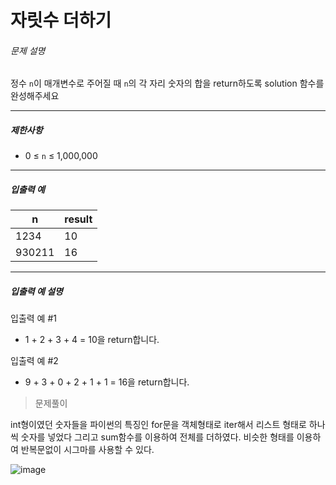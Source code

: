 # 자릿수 더하기



###### 문제 설명

정수 `n`이 매개변수로 주어질 때 `n`의 각 자리 숫자의 합을 return하도록 solution 함수를 완성해주세요

---

##### 제한사항

- 0 ≤ `n` ≤ 1,000,000

---

##### 입출력 예

| n      | result |
| ------ | ------ |
| 1234   | 10     |
| 930211 | 16     |

---

##### 입출력 예 설명

입출력 예 #1

- 1 + 2 + 3 + 4 = 10을 return합니다.

입출력 예 #2

- 9 + 3 + 0 + 2 + 1 + 1 = 16을 return합니다.

> 문제풀이

int형이였던 숫자들을 파이썬의 특징인 for문을 객체형태로 iter해서 리스트 형태로 하나씩 숫자를 넣었다 그리고 sum함수를 이용하여 전체를 더하였다. 비슷한 형태를 이용하여 반복문없이 시그마를 사용할 수 있다.

![image](https://user-images.githubusercontent.com/116260619/215675818-6b70acda-8d0e-483b-9630-28627c077cb8.png)
